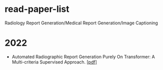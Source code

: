 # read-paper-list
Radiology Report Generation/Medical Report Generation/Image Captioning
# **2022**
* Automated Radiographic Report Generation Purely On Transformer: A Multi-criteria Supervised Approach. [[pdf]](https://ieeexplore.ieee.org/document/9768661)

